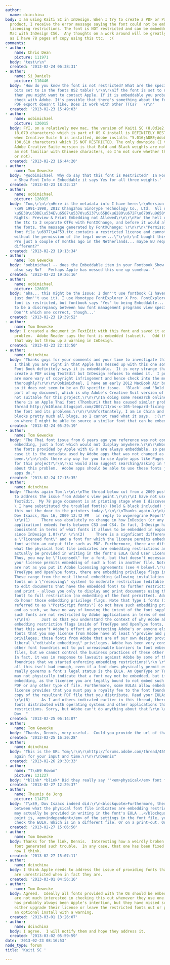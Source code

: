```yaml
---
author:
  name: dcinchina
body: I am using Kaiti SC in InDesign. When I try to create a PDF or Package the finished
  product, I receive the error message saying the font could not be embedded due to
  licensing restrictions. The font is NOT restricted and can be embedded. I am using
  Mac with InDesign CS6.  Any thoughts on a work around will be greatly appreciated
  as I have 78 pages of copy using this ttc.  :(
comments:
- author:
    name: Chris Dean
    picture: 111971
  body: "test\r\n"
  created: '2013-02-24 06:38:31'
- author:
    name: Si_Daniels
    picture: 110446
  body: "How do you know the font is not restricted? What are the specific embedding
    bits set to in the fonts OS2 table? \r\n\r\nIf the font is set to no-embedding
    then you might want to contact Apple. If it is embeddable you probably want to
    check with Adobe. It's possible that there's something about the font that InDesign's
    PDF export doesn't like. Does it work with other TTCs?   \r\n"
  created: '2013-02-23 15:49:03'
- author:
    name: oobimichael
    picture: 126015
  body: FYI, on a relatively new mac, the version of Kaiti SC (8.0d1e2; 2012-06-20)
    (8,079 characters) which is part of OS X install is DEFINITELY RESTRICTED. However,
    when Creative Suite 6 is installed, Adobe installs "5.016;ADBE;AdobeKaitiStd-Regular;ADOBE"
    (30,610 characters) which IS NOT RESTRICTED. The only downside (I think) of the
    Adobe Creative Suite version is that Bold and Black weights are not provided (I
    am not familiar with Chinese characters, so I'm not sure whether this is important
    or not).
  created: '2013-02-23 16:44:20'
- author:
    name: Tom Gewecke
  body: '@oobimichael  Why do say that this font is Restricted?  In FontBook > Preview
    > Show Font Info > Embeddable it says Yes for all three weights.'
  created: '2013-02-23 18:22:12'
- author:
    name: oobimichael
    picture: 126015
  body: "Tom,\r\n\r\nHere is the metadata info I have here:\r\nVersion: 8.0d1e2\r\nCopyright:
    \xA9 1991-1998, 2012 Changzhou SinoType Technology Co., Ltd.  All rights reserved.
    \u5E38\u5DDE\u534E\u6587\u5370\u5237\u65B0\u6280\u672F\u6709\u9650\u516C\u53F8\u3000\u7248\u6743\u6240\u6709\r\nEmbedding
    Rights: Preview & Print Embedding not Allowed\r\n\r\nFor the hell of it, I converted
    the ttc to 3 separate OTFs with FontXChange, and before it would allow me to convert
    the fonts, the message generated by FontXChange: \r\n\r\n\"Permission Required:\r\nThe
    font file \u6977\u4F53.ttc contains a restricted license and cannot be converted
    without the permission of the legal owner...\"\r\n\r\nI bought this present MacBook
    Pro just a couple of months ago in the Netherlands... maybe EU requirements are
    different?"
  created: '2013-02-23 19:13:34'
- author:
    name: Tom Gewecke
  body: 'oobimichael -- does the Embeddable item in your Fontbook Show Font Info entry
    also say No?   Perhaps Apple has messed this one up somehow. '
  created: '2013-02-23 19:26:16'
- author:
    name: oobimichael
    picture: 126015
  body: 'aha... this might be the issue: I don''t use fontbook (I haven''t deinstalled,
    just don''t use it). I use Monotype FontExplorer X Pro. FontExplorer says the
    font is restricted, but fontbook says "Yes" to being Embeddable... so there seems
    to be a discrepancy between how font management programs view specific fonts.
    Don''t which one correct, though...'
  created: '2013-02-23 19:39:52'
- author:
    name: Tom Gewecke
  body: I created a document in TextEdit with this font and saved it as PDF without
    problem.  Adobe Reader says the font is embedded (subset).   Odd that it would  embed
    that way but throw up a warning in InDesign.
  created: '2013-02-23 22:13:50'
- author:
    name: dcinchina
  body: "Thanks guys for your comments and your time to investigate this issue.  \r\n\r\nTom,
    I think you are right in that Apple has messed up with this one somehow because
    Font Book definitely says it is embeddable.  It is very strange that you could
    create a PDF using TextEdit but InDesign refuses to embed it.  I presume Adobe
    are more wary of copyright infringement and hence check into the metadata more
    thoroughly?\r\n\r\nOobimichael, I have an early 2012 MacBook Air bought in Malaysia,
    so it does not seem to be an EU specific issue.  'Black' and 'Bold' are an important
    part of my document, which is why Adobe's Creative Suit version of the font is
    not suitable for this project.\r\n\r\nIn doing some research online, it seems
    there is an Apple Thai font (Thonburi) that has caused similar problems.\r\n\r\nThis
    thread http://m10lmac.blogspot.com/2007/11/os-x-105-leopard-fixing-thai.html discusses
    the font and its problems.\r\n\r\nUnfortunately, I am in China and the Government
    blocks pretty much all blogs, so I cannot read what it says.  :(\r\n\r\nAny ideas
    on where I might be able to source a similar font that can be embedded?\r\n"
  created: '2013-02-24 05:29:19'
- author:
    name: Tom Gewecke
  body: "The Thai font issue from 6 years ago you reference was not connected with
    embedding, just a font which would not display anywhere.\r\n\r\nNormally I think
    the fonts provided by Apple with OS X are always embeddable, so perhaps in this
    case it is the metadata used by Adobe apps that was not changed as it should have
    been.\r\n\r\nIs there any way for you to use Apple apps like Pages or TextEdit
    for this project?\r\n\r\nI would also suggest searching/asking in the Adobe forums
    about this problem.  Adobe apps should be able to use these fonts just like Apple
    apps do."
  created: '2013-02-24 17:15:35'
- author:
    name: dcinchina
  body: "Thanks again Tom.\r\n\r\nThe thread below cut from a 2009 post by Adove seems
    to address the issue from Adobe's view point.\r\n\r\nI have not used Pages or
    TextEdit.  My 78 page document is at printing stage when I discovered this issue.
    \ I have substituted the troubled font(s) (bold & black included) just to get
    this out the door to the printers today.\r\n\r\nThanks again.\r\n\r\nDennis\r\n\r\n\r\n35.
    Dov Isaacs, Nov 16, 2009 12:42 PM   in reply to wvperegrine Report\r\nJeff,\r\n
    \r\n(1)     There was absolutely no change in how InDesign (or any other Adobe
    application) embeds fonts between CS3 and CS4. In fact, InDesign has been very
    consistent in terms of what fonts it allows to be embedded in exported PDF files
    since InDesign 1.0!\r\n \r\n(2)     There is a signficant difference between having
    a \"licensed font\" and a font for which the license permits embedding of the
    font within an output file such as PDF. Furthermore, there are differences between
    what the physical font file indicates are embedding restrictions and what may
    actually be provided in writing in the font's EULA (End User License Agreement).
    Thus, you may be \"licensed\" for a font, but that doesn't necessarily mean that
    your license permits embedding of such a font in another file. Note that these
    are not as you put it Adobe licensing agreements (see 4 below).\r\n \r\n(3)     For
    TrueType and OpenType fonts, there are embedding privilege flags inside the font.
    These range from the most liberal embedding (allowing installation of such embedded
    fonts on a \"receiving\" system) to moderate restriction (editable - allows you
    to edit documents that have the embedded font) to further restrictive (preview
    and print - allows you only to display and print documents using the embedded
    font) to full restriction (no embedding of the font permitted). Adobe applications
    do honor those embedding privilege flags. Note that Type 1 fonts (in ancient times
    referred to as \"PostScript fonts\") do not have such embedding privilege flags
    and as such, we have no way of knowing the intent of the font supplier. Thus,
    such fonts are not restricted by Adobe applications in terms of embedding.\r\n
    \r\n(4)     Just so that you understand the context of why Adobe abides by the
    embedding restriction flags inside of TrueType and OpenType fonts, please understand
    that this wasn't Adobe's effort at protecting Adobe's or anyone else's turf. All
    fonts that you may license from Adobe have at least \"preview and print\" embedding
    privileges; those fonts from Adobe that are of our own design provide the more
    liberal \"editable embedding\" privileges. Adobe has been very consistent in urging
    other font foundries not to put unreasonable barriers to font embedding in PDF
    files, but we cannot control the business practices of these other foundries.
    In fact, it was in response to lawsuits against Adobe by some of these other font
    foundries that we started enforcing embedding restrictions!\r\n \r\n(5)     If
    all this isn't bad enough, even if a font does physically permit embedding, what
    really governs a font's legal status is the EULA. An OpenType or TrueType font
    may not physically indicate that a font may not be embedded, but if the EULA prohibits
    embedding, as the licensee you are legally bound to not embed such fonts in a
    PDF or any other type of file. Furthermore, some EULAs allow embedding, but the
    license provides that you must pay a royalty fee to the font foundry for each
    copy of the resultant PDF file that you distribute. Read your EULAs very carefully.\r\n
    \r\n(6)     As I and others indicated earlier in this thread, there are indeed
    fonts distributed with operating systems and other applications that do have licensing
    restrictions. Sorry, but Adobe can't do anything about that!\r\n \r\n          -
    Dov  "
  created: '2013-02-25 06:14:07'
- author:
    name: Tom Gewecke
  body: "Thanks, Dennis, very useful.  Could you provide the url of that thread?\r\n\r\nTom"
  created: '2013-02-25 16:30:28'
- author:
    name: dcinchina
  body: "This is the URL Tom;\r\n\r\nhttp://forums.adobe.com/thread/455293\r\n\r\nThanks
    again for your input and time.\r\n\r\nDennis"
  created: '2013-02-26 20:30:33'
- author:
    name: "T\xE9 Rowan"
    picture: 121227
  body: '*blink* *blink* Did they really say ''<em>physical</em> font file''?'
  created: '2013-02-27 12:29:37'
- author:
    name: Theunis de Jong
    picture: 114717
  body: "T\xE9, Dov Isaacs indeed did:\r\n<blockquote>Furthermore, there are differences
    between what the physical font file indicates are embedding restrictions and what
    may actually be provided in writing in the font's EULA ..</blockquote>\r\nThe
    point is, <em>independent</em> of the settings in the font file, you should really
    check the EULA. Which is in a different file. Or on a print-out. Or it's an URL."
  created: '2013-02-27 15:06:50'
- author:
    name: Tom Gewecke
  body: Thanks for the link, Dennis.  Interesting how a weirdly broken Apple Thai
    font generated such trouble.  In any case, that one has been fixed for a while
    now I think.
  created: '2013-02-27 15:07:11'
- author:
    name: dcinchina
  body: I think Apple needs to address the issue of providing fonts that say they
    are unrestricted when in fact they are.
  created: '2013-03-01 04:56:16'
- author:
    name: Tom Gewecke
  body: Agreed.  Ideally all fonts provided with the OS should be embeddable, as users
    are not much interested in checking this out whenever they use one.  I think that
    has probably always been Apple's intention, but they have missed some.  They could
    either upgrade their license or leave the restricted fonts out or put them in
    an optional install with a warning.
  created: '2013-03-01 13:26:07'
- author:
    name: dcinchina
  body: I agree.  I will notify them and hope they address it.
  created: '2013-03-02 05:59:59'
date: '2013-02-23 08:16:53'
node_type: forum
title: 'Kaiti SC '

---
```

